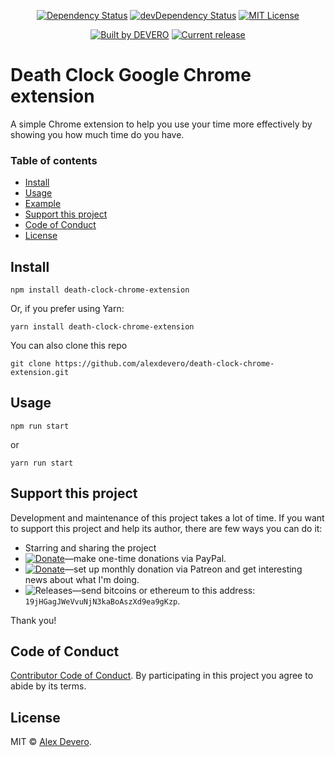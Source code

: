 ﻿<p align="center">
  <a href="https://david-dm.org/alexdevero/death-clock-chrome-extension"><img alt="Dependency Status" src="https://david-dm.org/alexdevero/death-clock-chrome-extension.svg?style=flat"></a>
  <a href="https://david-dm.org/alexdevero/death-clock-chrome-extension?type=dev"><img alt="devDependency Status" src="https://david-dm.org/alexdevero/death-clock-chrome-extension/dev-status.svg?style=flat"></a>
  <a href="http://opensource.org/licenses/MIT"><img alt="MIT License" src="https://img.shields.io/npm/l/express.svg"></a>
</p>

<p align="center">
  <a href="https://alexdevero.com"><img alt="Built by DEVERO" src="https://img.shields.io/badge/built%20by-DEVERO-brightgreen.svg?colorB=d30320"></a>
  <a href="https://github.com/alexdevero/death-clock-chrome-extension/releases"><img alt="Current release" src="https://img.shields.io/github/release/alexdevero/death-clock-chrome-extension.svg"></a>
</p>

# Death Clock Google Chrome extension

A simple Chrome extension to help you use your time more effectively by showing you how much time do you have.

### Table of contents

* [Install](#install)
* [Usage](#usage)
* [Example](#example)
* [Support this project](#support-this-project)
* [Code of Conduct](#code-of-conduct)
* [License](#license)

## Install

```
npm install death-clock-chrome-extension
```
Or, if you prefer using Yarn:
```
yarn install death-clock-chrome-extension
```
You can also clone this repo
```
git clone https://github.com/alexdevero/death-clock-chrome-extension.git
```

## Usage

```
npm run start
```
or
```
yarn run start
```

## Support this project

<!-- This project is released as an open-source. If you need help with using this project, please ask and I will do my best reply to as soon as possible. You can use this project as you wish *for free*. Also, you can change the source code and redistribute it if you want. -->

Development and maintenance of this project takes a lot of time. If you want to support this project and help its author, there are few ways you can do it:

 - Starring and sharing the project
 - [![Donate](https://img.shields.io/badge/Donate-Paypal-brightgreen.svg?colorB=259cd2)](https://www.paypal.com/cgi-bin/webscr?cmd=_s-xclick&hosted_button_id=YKLGUUB34ASEL)—make one-time donations via PayPal.
 - [![Donate](https://img.shields.io/badge/Donate-Patreon-brightgreen.svg?colorB=f86213)](https://www.patreon.com/alexdevero)—set up monthly donation via Patreon and get interesting news about what I'm doing.
 - <img alt="Releases" src="https://img.shields.io/badge/Donate-Bitcoin-brightgreen.svg?colorB=fab915">—send bitcoins or ethereum to this address: `19jHGagJWeVvuNjN3kaBoAszXd9ea9gKzp`.

Thank you!

## Code of Conduct

[Contributor Code of Conduct](code-of-conduct.md). By participating in this project you agree to abide by its terms.

## License

MIT © [Alex Devero](https://alexdevero.com).
